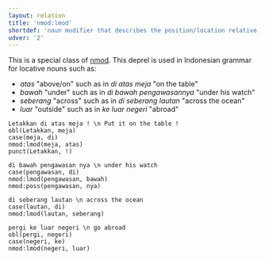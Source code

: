 ```yaml
---
layout: relation
title: 'nmod:lmod'
shortdef: 'noun modifier that describes the position/location relative to its parent noun'
udver: '2'
---
```


This is a special class of [nmod]().
This deprel is used in Indonesian grammar for locative nouns such as:
* _atas_ "above/on" such as in _di atas meja_ "on the table"
* _bawah_ "under" such as in _di bawah pengawasannya_ "under his watch"
* _seberang_ "across" such as in _di seberang lautan_ "across the ocean"
* _luar_ "outside" such as in _ke luar negeri_ "abroad"


~~~ sdparse
Letakkan di atas meja ! \n Put it on the table !
obl(Letakkan, meja)
case(meja, di)
nmod:lmod(meja, atas)
punct(Letakkan, !)
~~~

~~~ sdparse
di bawah pengawasan nya \n under his watch
case(pengawasan, di)
nmod:lmod(pengawasan, bawah)
nmod:poss(pengawasan, nya)
~~~

~~~ sdparse
di seberang lautan \n across the ocean
case(lautan, di)
nmod:lmod(lautan, seberang)
~~~

~~~ sdparse
pergi ke luar negeri \n go abroad
obl(pergi, negeri)
case(negeri, ke)
nmod:lmod(negeri, luar)
~~~

